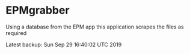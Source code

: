 # EPMgrabber
Using a database from the EPM app this application scrapes the files as required


Latest backup: Sun Sep 29 16:40:02 UTC 2019
